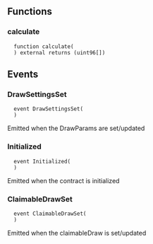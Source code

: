 

## Functions
### calculate
```solidity
  function calculate(
  ) external returns (uint96[])
```




## Events
### DrawSettingsSet
```solidity
  event DrawSettingsSet(
  )
```
Emitted when the DrawParams are set/updated


### Initialized
```solidity
  event Initialized(
  )
```
Emitted when the contract is initialized


### ClaimableDrawSet
```solidity
  event ClaimableDrawSet(
  )
```
Emitted when the claimableDraw is set/updated



